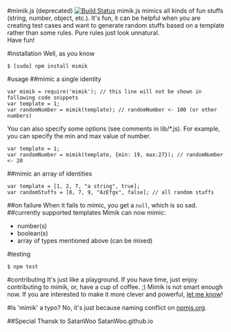 #mimik.js (deprecated) [![Build Status](https://travis-ci.org/tjwudi/mimik.js.png?branch=master)](https://travis-ci.org/tjwudi/mimik.js)
mimik.js mimics all kinds of fun stuffs (string, number, object, etc.). It's fun, it can be helpful when you are creating test cases and want to generate random stuffs based on a template rather than some rules. Pure rules just look unnatural.  
Have fun!

#installation
Well, as you know
```
$ [sudo] npm install mimik
```

#usage
##mimic a single identity
```
var mimik = require('mimik'); // this line will not be shown in following code snippets
var template = 1;
var randomNumber = mimik(template); // randomNumber <- 100 (or other numbers)
```
You can also specify some options (see comments in lib/*.js). For example, you can specify the min and max value of number.
```
var template = 1;
var randomNumber = mimik(template, {min: 19, max:27}); // randomNumber <- 20
```
##mimic an array of identities
```
var template = [1, 2, 7, "a string", true];    
var randomStuffs = [8, 7, 9, "AzEfgx", false]; // all random stuffs
```
##on failure
When it fails to mimic, you get a `null`, which is so sad.
##currently supported templates
Mimik can now mimic: 
- number(s)
- boolean(s)
- array of types mentioned above (can be mixed)

#testing
```
$ npm test
```

#contributing
It's just like a playground. If you have time, just enjoy contributing to mimik, or, have a cup of coffee. ;)
Mimik is not smart enough now. If you are interested to make it more clever and powerful, [let me know](mailto://webmaster@leapoahead.com)!

#Is 'mimik' a typo?
No, it's just because naming conflict on [npmjs.org](http://npmjs.org).

##Special Thansk to SatanWoo
SatanWoo.github.io
